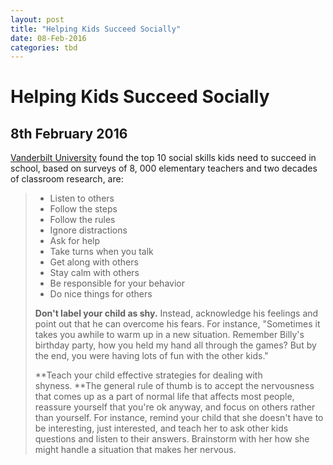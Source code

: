 ```yaml
---
layout: post
title: "Helping Kids Succeed Socially"
date: 08-Feb-2016
categories: tbd
---
```


# Helping Kids Succeed Socially

## 8th February 2016

<a href="https://www.flickr.com/photos/78476250@N00/2453915505/sizes/z/" target="_blank">Vanderbilt University</a> found the top 10 social skills kids need to succeed in school,   based on surveys of 8,  000 elementary teachers and two decades of classroom research,   are:

<blockquote>

<ul>

<li>Listen to others</li>

<li>Follow the steps</li>

<li>Follow the rules</li>

<li>Ignore distractions</li>

<li>Ask for help</li>

<li>Take turns when you talk</li>

<li>Get along with others</li>

<li>Stay calm with others</li>

<li>Be responsible for your behavior</li>

<li>Do nice things for others</li>

</ul>

**Don't label your child as shy.** Instead, acknowledge his feelings and point out that he can overcome his fears. For instance, "Sometimes it takes you awhile to warm up in a new situation. Remember Billy's birthday party, how you held my hand all through the games? But by the end, you were having lots of fun with the other kids."

**Teach your child effective strategies for dealing with shyness. **The general rule of thumb is to accept the nervousness that comes up as a part of normal life that affects most people, reassure yourself that you're ok anyway, and focus on others rather than yourself. For instance, remind your child that she doesn't have to be interesting, just interested, and teach her to ask other kids questions and listen to their answers. Brainstorm with her how she might handle a situation that makes her nervous.</blockquote>
